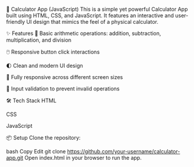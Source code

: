 🔢 Calculator App (JavaScript)
This is a simple yet powerful Calculator App built using HTML, CSS, and JavaScript. It features an interactive and user-friendly UI design that mimics the feel of a physical calculator.

✨ Features
🧮 Basic arithmetic operations: addition, subtraction, multiplication, and division

🖱️ Responsive button click interactions

🌓 Clean and modern UI design

📱 Fully responsive across different screen sizes

🚫 Input validation to prevent invalid operations

🛠️ Tech Stack
HTML

CSS

JavaScript

📦 Setup
Clone the repository:

bash
Copy
Edit
git clone https://github.com/your-username/calculator-app.git
Open index.html in your browser to run the app.

